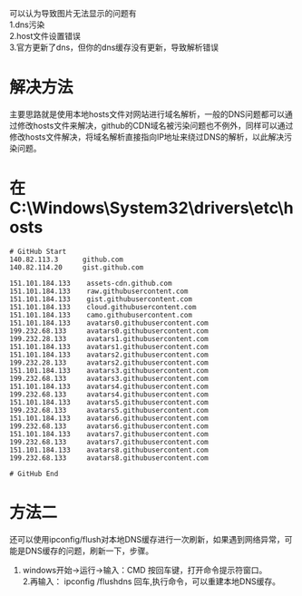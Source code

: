可以认为导致图片无法显示的问题有</br>
1.dns污染</br>
2.host文件设置错误</br>
3.官方更新了dns，但你的dns缓存没有更新，导致解析错误</br>

# 解决方法
主要思路就是使用本地hosts文件对网站进行域名解析，一般的DNS问题都可以通过修改hosts文件来解决，github的CDN域名被污染问题也不例外，同样可以通过修改hosts文件解决，将域名解析直接指向IP地址来绕过DNS的解析，以此解决污染问题。

# 在C:\Windows\System32\drivers\etc\hosts
```
# GitHub Start 
140.82.113.3      github.com
140.82.114.20     gist.github.com

151.101.184.133    assets-cdn.github.com
151.101.184.133    raw.githubusercontent.com
151.101.184.133    gist.githubusercontent.com
151.101.184.133    cloud.githubusercontent.com
151.101.184.133    camo.githubusercontent.com
151.101.184.133    avatars0.githubusercontent.com
199.232.68.133     avatars0.githubusercontent.com
199.232.28.133     avatars1.githubusercontent.com
151.101.184.133    avatars1.githubusercontent.com
151.101.184.133    avatars2.githubusercontent.com
199.232.28.133     avatars2.githubusercontent.com
151.101.184.133    avatars3.githubusercontent.com
199.232.68.133     avatars3.githubusercontent.com
151.101.184.133    avatars4.githubusercontent.com
199.232.68.133     avatars4.githubusercontent.com
151.101.184.133    avatars5.githubusercontent.com
199.232.68.133     avatars5.githubusercontent.com
151.101.184.133    avatars6.githubusercontent.com
199.232.68.133     avatars6.githubusercontent.com
151.101.184.133    avatars7.githubusercontent.com
199.232.68.133     avatars7.githubusercontent.com
151.101.184.133    avatars8.githubusercontent.com
199.232.68.133     avatars8.githubusercontent.com

# GitHub End
```
# 方法二
还可以使用ipconfig/flush对本地DNS缓存进行一次刷新，如果遇到网络异常，可能是DNS缓存的问题，刷新一下，步骤。</br>
 1. windows开始→运行→输入：CMD 按回车键，打开命令提示符窗口。</br>
 2.再输入： ipconfig /flushdns 回车,执行命令，可以重建本地DNS缓存。</br>

